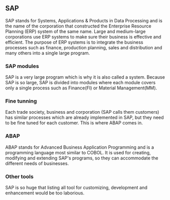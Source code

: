 ## SAP

SAP stands for Systems, Applications & Products in Data Processing and is the name of the corporation that
constructed the Enterprise Resource Planning (ERP) system of the same name. Large and medium-large corporations
use ERP systems to make sure their business is effective and efficient. The purpose of ERP systems is to
integrate the business processes such as finance, production planning, sales and distribution and many others
into a single large program.

### SAP modules

SAP is a very large program which is why it is also called a system. Because SAP is so large, SAP is divided
into modules where each module covers only a single process such as Finance(FI) or Material Management(MM).

### Fine tunning

Each trade society, business and corporation (SAP calls them customers) has similar processes which are
already implemented in SAP, but they need to be fine tuned for each customer. This is where ABAP comes in.

### ABAP

ABAP stands for Advanced Business Application Programming and is a programming language most similar to COBOL.
It is used for creating, modifying and extending SAP's programs, so they can accommodate the different needs
of businesses.

### Other tools

SAP is so huge that listing all tool for customizing, development and enhancement would be too laborious.